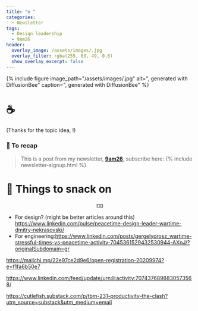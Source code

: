 ```yaml
---
title: "e "
categories:
  - Newsletter
tags:
  - Design leadership
  - 9am26
header:
  overlay_image: /assets/images/.jpg
  overlay_filter: rgba(255, 63, 49, 0.8)
  show_overlay_excerpt: false
---
```



{% include figure image_path="/assets/images/.jpg" alt=", generated with DiffusionBee" caption=", generated with DiffusionBee" %}

# ☕

(Thanks for the topic idea, !)


### 🥤 To recap

> This is a post from my newsletter, **[9am26](https://polgarp.com/categories/newsletter/)**, subscribe here:
> {% include newsletter-signup.html %}

# 🍪 Things to snack on

<p style="text-align: center;">🁃</p>

* For design? (might be better articles around this) https://www.linkedin.com/pulse/peacetime-design-leader-wartime-dmitry-nekrasovski/
* For engineering:https://www.linkedin.com/posts/gergelyorosz_wartime-stressful-times-vs-peacetime-activity-7045361529432530944-AXnJ/?originalSubdomain=gr

https://mailchi.mp/22e97ce2d9e6/open-registration-20209974?e=f1fa6b50e7

https://www.linkedin.com/feed/update/urn:li:activity:7074376898830573568/

https://cutlefish.substack.com/p/tbm-231-productivity-the-clash?utm_source=substack&utm_medium=email



